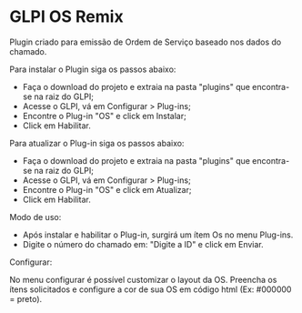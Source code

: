 # GLPI OS Remix

Plugin criado para emissão de Ordem de Serviço baseado nos dados do chamado.

Para instalar o Plugin siga os passos abaixo:

- Faça o download do projeto e extraia na pasta "plugins" que encontra-se na raiz do GLPI;
- Acesse o GLPI, vá em Configurar > Plug-ins;
- Encontre o Plug-in "OS" e click em Instalar;
- Click em Habilitar.

Para atualizar o Plug-in siga os passos abaixo:

- Faça o download do projeto e extraia na pasta "plugins" que encontra-se na raiz do GLPI;
- Acesse o GLPI, vá em Configurar > Plug-ins;
- Encontre o Plug-in "OS" e click em Atualizar;
- Click em Habilitar.

Modo de uso:

- Após instalar e habilitar o Plug-in, surgirá um ítem Os no menu Plug-ins.
- Digite o número do chamado em: "Digite a ID" e click em Enviar.

Configurar:

No menu configurar é possível customizar o layout da OS.
Preencha os ítens solicitados e configure a cor de sua OS em código html (Ex: #000000 = preto).

